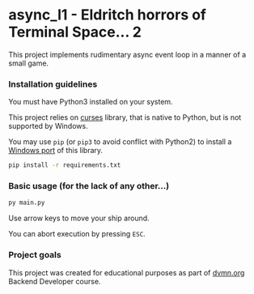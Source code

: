 # async_l1 - Eldritch horrors of Terminal Space... 2

This project implements rudimentary async event loop in a manner of a small game.

### Installation guidelines


You must have Python3 installed on your system.

This project relies on [curses](https://docs.python.org/3/library/curses.html) library, that is native to Python, but is not supported by Windows. 

You may use `pip` (or `pip3` to avoid conflict with Python2) to install a [Windows port](https://pypi.org/project/windows-curses/) of this library.
```sh
pip install -r requirements.txt
```

### Basic usage (for the lack of any other...)

```sh
py main.py
```

Use arrow keys to move your ship around. 

You can abort execution by pressing `ESC`.

### Project goals

This project was created for educational purposes as part of [dvmn.org](https://dvmn.org/) Backend Developer course.

